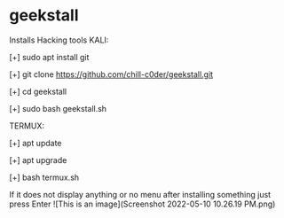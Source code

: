 # geekstall
Installs Hacking tools
KALI:

[+] sudo apt install git


[+] git clone https://github.com/chill-c0der/geekstall.git


[+] cd geekstall


[+] sudo bash geekstall.sh


TERMUX:

[+] apt update


[+] apt upgrade


[+] bash termux.sh

If it does not display anything or no menu after installing something just press Enter
![This is an image](Screenshot 2022-05-10 10.26.19 PM.png)
